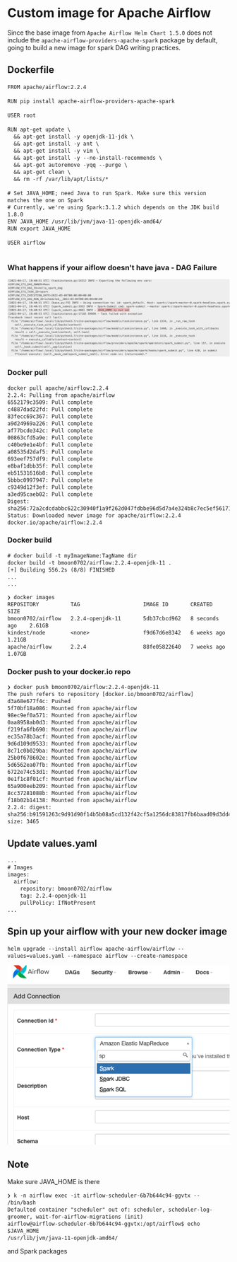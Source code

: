 # Custom image for Apache Airflow
Since the base image from `Apache Airflow Helm Chart 1.5.0` does not include the  `apache-airflow-providers-apache-spark` package by default, going to build a new image for spark DAG writing practices.

## Dockerfile
```
FROM apache/airflow:2.2.4

RUN pip install apache-airflow-providers-apache-spark

USER root

RUN apt-get update \
  && apt-get install -y openjdk-11-jdk \
  && apt-get install -y ant \
  && apt-get install -y vim \
  && apt-get install -y --no-install-recommends \
  && apt-get autoremove -yqq --purge \
  && apt-get clean \
  && rm -rf /var/lib/apt/lists/*

# Set JAVA_HOME; need Java to run Spark. Make sure this version matches the one on Spark
# Currently, we're using Spark:3.1.2 which depends on the JDK build 1.8.0
ENV JAVA_HOME /usr/lib/jvm/java-11-openjdk-amd64/
RUN export JAVA_HOME

USER airflow


```
### What happens if your aiflow doesn't have java - DAG Failure
![Screenshot](images/../../images/error_java_is_not_set.png)


### Docker pull
```
docker pull apache/airflow:2.2.4
2.2.4: Pulling from apache/airflow
6552179c3509: Pull complete
c4887dad22fd: Pull complete
83fecc69c367: Pull complete
a9d24969a226: Pull complete
af77bcde342c: Pull complete
00863cfd5a9e: Pull complete
c40be9e1e4bf: Pull complete
a08535d2daf5: Pull complete
693eef757df9: Pull complete
e8baf1dbb35f: Pull complete
eb51531616b8: Pull complete
5bbbc0997947: Pull complete
c9349d12f3ef: Pull complete
a3ed95caeb02: Pull complete
Digest: sha256:72a2cdcdabbc622c30940f1a9f262d047fdbbe96d5d7a4e324b8c7ec5ef56171
Status: Downloaded newer image for apache/airflow:2.2.4
docker.io/apache/airflow:2.2.4
```
### Docker build
```
# docker build -t myImageName:TagName dir
docker build -t bmoon0702/airflow:2.2.4-openjdk-11 .
[+] Building 556.2s (8/8) FINISHED
...
...
```
```
❯ docker images
REPOSITORY          TAG                    IMAGE ID       CREATED          SIZE
bmoon0702/airflow   2.2.4-openjdk-11       5db37cbcd962   8 seconds ago    2.61GB
kindest/node        <none>                 f9d67d6e8342   6 weeks ago      1.21GB
apache/airflow      2.2.4                  88fe05822640   7 weeks ago      1.07GB
```
### Docker push to your docker.io repo
```
❯ docker push bmoon0702/airflow:2.2.4-openjdk-11
The push refers to repository [docker.io/bmoon0702/airflow]
d3a68e677f4c: Pushed
5f70bf18a086: Mounted from apache/airflow
98ec9ef0a571: Mounted from apache/airflow
0aa8958ab0d3: Mounted from apache/airflow
f219fa6fb690: Mounted from apache/airflow
ec35a78b3acf: Mounted from apache/airflow
9d6d109d9533: Mounted from apache/airflow
8c71c0b029ba: Mounted from apache/airflow
25b0f678602e: Mounted from apache/airflow
5d6562ea07fb: Mounted from apache/airflow
6722e74c53d1: Mounted from apache/airflow
0e1f1c8f01cf: Mounted from apache/airflow
65a900eeb209: Mounted from apache/airflow
8cc37281088b: Mounted from apache/airflow
f18b02b14138: Mounted from apache/airflow
2.2.4: digest: sha256:b91591263c9d91d90f14b5b08a5cd132f42cf5a1256dc83817fb6baad09d3dd4 size: 3465
```

## Update values.yaml
```
...
# Images
images:
  airflow:
    repository: bmoon0702/airflow
    tag: 2.2.4-openjdk-11
    pullPolicy: IfNotPresent
...
```
## Spin up your airflow with your new docker image
```
helm upgrade --install airflow apache-airflow/airflow --values=values.yaml --namespace airflow --create-namespace

```
![Screenshot](images/../../images/spark_connection.png)

## Note

Make sure JAVA_HOME is there
```
❯ k -n airflow exec -it airflow-scheduler-6b7b644c94-ggvtx -- /bin/bash
Defaulted container "scheduler" out of: scheduler, scheduler-log-groomer, wait-for-airflow-migrations (init)
airflow@airflow-scheduler-6b7b644c94-ggvtx:/opt/airflow$ echo $JAVA_HOME
/usr/lib/jvm/java-11-openjdk-amd64/
```
and Spark packages
```

```